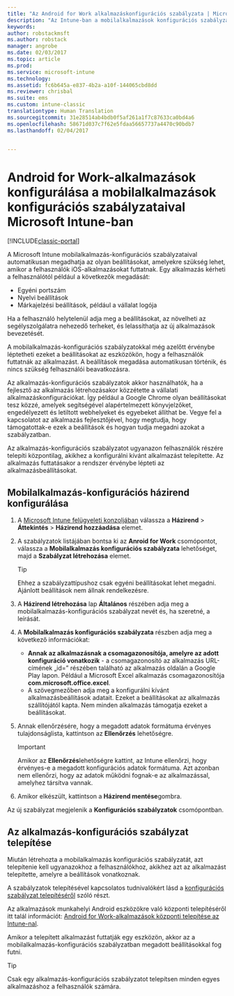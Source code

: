 ```yaml
---
title: "Az Android for Work alkalmazáskonfigurációs szabályzata | Microsoft Docs"
description: "Az Intune-ban a mobilalkalmazások konfigurációs szabályzataival adhatja meg az olyan beállításokat, amelyekre szükség lehet, amikor a felhasználók Android for Work-alkalmazásokat futtatnak."
keywords: 
author: robstackmsft
ms.author: robstack
manager: angrobe
ms.date: 02/03/2017
ms.topic: article
ms.prod: 
ms.service: microsoft-intune
ms.technology: 
ms.assetid: fc6b645a-e837-4b2a-a10f-144065cbd8dd
ms.reviewer: chrisbal
ms.suite: ems
ms.custom: intune-classic
translationtype: Human Translation
ms.sourcegitcommit: 31e28514ab4bdb0f5af261a1f7c87633ca0bd4a6
ms.openlocfilehash: 58671d037c7f62e5fdaa56657737a4470c90bdb7
ms.lasthandoff: 02/04/2017


---
```


# <a name="configure-android-for-work-apps-with-mobile-app-configuration-policies-in-microsoft-intune"></a>Android for Work-alkalmazások konfigurálása a mobilalkalmazások konfigurációs szabályzataival Microsoft Intune-ban

[!INCLUDE[classic-portal](../includes/classic-portal.md)]

A Microsoft Intune mobilalkalmazás-konfigurációs szabályzataival automatikusan megadhatja az olyan beállításokat, amelyekre szükség lehet, amikor a felhasználók iOS-alkalmazásokat futtatnak. Egy alkalmazás kérheti a felhasználótól például a következők megadását:

-   Egyéni portszám
-   Nyelvi beállítások
-   Márkajelzési beállítások, például a vállalat logója

Ha a felhasználó helytelenül adja meg a beállításokat, az növelheti az segélyszolgálatra nehezedő terheket, és lelassíthatja az új alkalmazások bevezetését.

A mobilalkalmazás-konfigurációs szabályzatokkal még azelőtt érvénybe léptetheti ezeket a beállításokat az eszközökön, hogy a felhasználók futtatnák az alkalmazást. A beállítások megadása automatikusan történik, és nincs szükség felhasználói beavatkozásra.

Az alkalmazás-konfigurációs szabályzatok akkor használhatók, ha a fejlesztő az alkalmazás létrehozásakor közzétette a vállalati alkalmazáskonfigurációkat. Így például a Google Chrome olyan beállításokat tesz közzé, amelyek segítségével alapértelmezett könyvjelzőket, engedélyezett és letiltott webhelyeket és egyebeket állíthat be. Vegye fel a kapcsolatot az alkalmazás fejlesztőjével, hogy megtudja, hogy támogatottak-e ezek a beállítások és hogyan tudja megadni azokat a szabályzatban.

Az alkalmazás-konfigurációs szabályzatot ugyanazon felhasználók részére telepíti központilag, akikhez a konfigurálni kívánt alkalmazást telepítette. Az alkalmazás futtatásakor a rendszer érvénybe lépteti az alkalmazásbeállításokat.

## <a name="configure-a-mobile-app-configuration-policy"></a>Mobilalkalmazás-konfigurációs házirend konfigurálása

1.  A [Microsoft Intune felügyeleti konzoljában](https://manage.microsoft.com) válassza a **Házirend** &gt; **Áttekintés** &gt; **Házirend hozzáadása** elemet.

2.  A szabályzatok listájában bontsa ki az **Anroid for Work** csomópontot, válassza a **Mobilalkalmazás konfigurációs szabályzata** lehetőséget, majd a **Szabályzat létrehozása** elemet.

    > [!TIP]
    > Ehhez a szabályzattípushoz csak egyéni beállításokat lehet megadni. Ajánlott beállítások nem állnak rendelkezésre.

3.  A **Házirend létrehozása** lap **Általános** részében adja meg a mobilalkalmazás-konfigurációs szabályzat nevét és, ha szeretné, a leírását.

4. A **Mobilalkalmazás konfigurációs szabályzata** részben adja meg a következő információkat:
    - **Annak az alkalmazásnak a csomagazonosítója, amelyre az adott konfiguráció vonatkozik** - a csomagazonosító az alkalmazás URL-címének „id=” részében található az alkalmazás oldalán a Google Play lapon. Például a Microsoft Excel alkalmazás csomagazonosítója **com.microsoft.office.excel**.
    - A szövegmezőben adja meg a konfigurálni kívánt alkalmazásbeállítások adatait. Ezeket a beállításokat az alkalmazás szállítójától kapta. Nem minden alkalmazás támogatja ezeket a beállításokat.
5.  Annak ellenőrzésére, hogy a megadott adatok formátuma érvényes tulajdonságlista, kattintson az **Ellenőrzés** lehetőségre.

    > [!IMPORTANT]
    > Amikor az **Ellenőrzés**lehetőségre kattint, az Intune ellenőrzi, hogy érvényes-e a megadott konfigurációs adatok formátuma. Azt azonban nem ellenőrzi, hogy az adatok működni fognak-e az alkalmazással, amelyhez társítva vannak.

6.  Amikor elkészült, kattintson a **Házirend mentése**gombra.

Az új szabályzat megjelenik a **Konfigurációs szabályzatok** csomópontban.


## <a name="deploy-the-app-configuration-policy"></a>Az alkalmazás-konfigurációs szabályzat telepítése
Miután létrehozta a mobilalkalmazás konfigurációs szabályzatát, azt telepítenie kell ugyanazokhoz a felhasználókhoz, akikhez azt az alkalmazást telepítette, amelyre a beállítások vonatkoznak.

A szabályzatok telepítésével kapcsolatos tudnivalókért lásd a [konfigurációs szabályzat telepítéséről](/intune/deploy-use/manage-settings-and-features-on-your-devices-with-microsoft-intune-policies#deploy-a-configuration-policy) szóló részt.

Az alkalmazások munkahelyi Android eszközökre való központi telepítéséről itt talál információt: [Android for Work-alkalmazások központi telepítése az Intune-nal](android-for-work-apps.md).

Amikor a telepített alkalmazást futtatják egy eszközön, akkor az a mobilalkalmazás-konfigurációs szabályzatban megadott beállításokkal fog futni.

> [!TIP]
> Csak egy alkalmazás-konfigurációs szabályzatot telepítsen minden egyes alkalmazáshoz a felhasználók számára.

